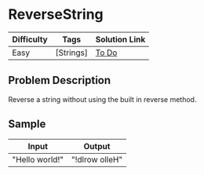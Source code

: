 # ReverseString

| Difficulty | Tags | Solution Link
| --- | --- | --- | 
| Easy | [Strings] | [To Do]() | 


## Problem Description

Reverse a string without using the built in reverse method.

## Sample

| Input | Output |
| --- | --- |
| "Hello world!"  | "!dlrow olleH" |
